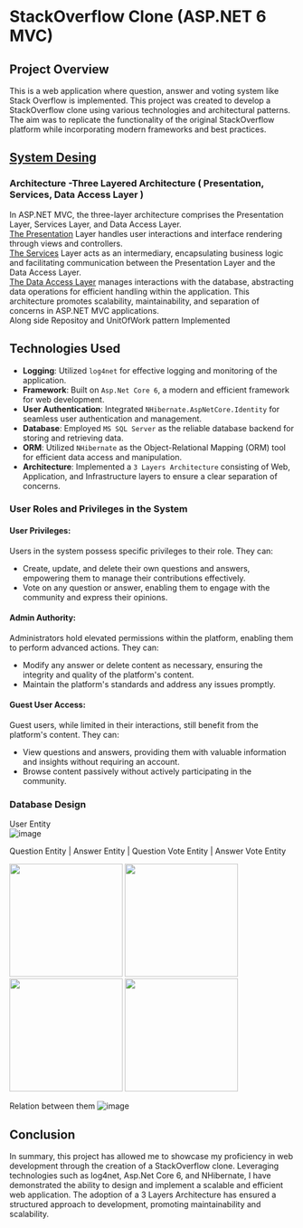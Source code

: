 # StackOverflow Clone (ASP.NET 6 MVC)
## Project Overview  
This is a web application where question, answer and voting system like Stack Overflow is implemented.
This project was created to develop a StackOverflow clone using various technologies and architectural patterns. The aim was to replicate the functionality of the original StackOverflow platform while incorporating modern frameworks and best practices.  

## <ins>System Desing</ins>

### Architecture -Three Layered Architecture ( Presentation, Services, Data Access Layer )

In ASP.NET MVC, the three-layer architecture comprises the Presentation Layer, Services Layer, and Data Access Layer.   
<ins>The Presentation</ins> Layer handles user interactions and interface rendering through views and controllers.  
<ins>The Services</ins> Layer acts as an intermediary, encapsulating business logic and facilitating communication between the Presentation Layer and the Data Access Layer.  
<ins>The Data Access Layer</ins> manages interactions with the database, abstracting data operations for efficient handling within the application. This architecture promotes scalability, maintainability, and separation of concerns in ASP.NET MVC applications.  
Along side Repositoy and UnitOfWork pattern Implemented
## Technologies Used

- **Logging**: Utilized `log4net` for effective logging and monitoring of the application.
- **Framework**: Built on `Asp.Net Core 6`, a modern and efficient framework for web development.
- **User Authentication**: Integrated `NHibernate.AspNetCore.Identity` for seamless user authentication and management.
- **Database**: Employed `MS SQL Server` as the reliable database backend for storing and retrieving data.
- **ORM**: Utilized `NHibernate` as the Object-Relational Mapping (ORM) tool for efficient data access and manipulation.
- **Architecture**: Implemented a `3 Layers Architecture` consisting of Web, Application, and Infrastructure layers to ensure a clear separation of concerns.
### User Roles and Privileges in the System
#### User Privileges:
Users in the system possess specific privileges to their role. They can:
- Create, update, and delete their own questions and answers, empowering them to manage their contributions effectively.
- Vote on any question or answer, enabling them to engage with the community and express their opinions.

#### Admin Authority:
Administrators hold elevated permissions within the platform, enabling them to perform advanced actions. They can:
- Modify any answer or delete content as necessary, ensuring the integrity and quality of the platform's content.
- Maintain the platform's standards and address any issues promptly.

#### Guest User Access:
Guest users, while limited in their interactions, still benefit from the platform's content. They can:
- View questions and answers, providing them with valuable information and insights without requiring an account.
- Browse content passively without actively participating in the community.


### Database Design
User Entity  
![image](https://github.com/mishurahman616/StackOverflowClone/assets/72443968/21a56009-871b-4846-865f-12ae1084ee75)

Question Entity | 
Answer Entity | 
Question Vote Entity | 
Answer Vote Entity


<p float="left">
  <img src="https://github.com/mishurahman616/StackOverflowClone/assets/72443968/d7302d94-f849-4fa6-9690-4629a0f32f38" width="200" />
  <img src="https://github.com/mishurahman616/StackOverflowClone/assets/72443968/b68769dd-788f-4e59-896d-e7777f1b7117" width="200" />
  <img src="https://github.com/mishurahman616/StackOverflowClone/assets/72443968/e893fb46-6e16-4e75-8d4f-8108461e9d1c" width="200" />
  <img src="https://github.com/mishurahman616/StackOverflowClone/assets/72443968/bfe41ce5-7575-4ffe-afdb-956d950be15f" width="200" />
</p>


Relation between them 
![image](https://github.com/mishurahman616/StackOverflowClone/assets/72443968/edfa7e02-5118-434e-98d5-b2f9025be04e)


## Conclusion


In summary, this project has allowed me to showcase my proficiency in web development through the creation of a StackOverflow clone. Leveraging technologies such as log4net, Asp.Net Core 6, and NHibernate, I have demonstrated the ability to design and implement a scalable and efficient web application. The adoption of a 3 Layers Architecture has ensured a structured approach to development, promoting maintainability and scalability. 
